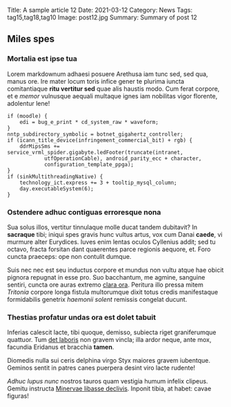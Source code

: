 Title: A sample article 12
Date: 2021-03-12
Category: News
Tags: tag15,tag18,tag10
Image: post12.jpg
Summary: Summary of post 12

## Miles spes

### Mortalia est ipse tua

Lorem markdownum adhaesi posuere Arethusa iam tunc sed, sed qua, manus ore. Ire
mater locum toris infice gener te plurima iuncta comitantiaque **ritu vertitur
sed** quae alis haustis modo. Cum ferat corpore, et e *memor* vulnusque aequali
multaque ignes iam nobilitas vigor florente, adolentur lene!

    if (moodle) {
        edi = bug_e_print * cd_system_raw * waveform;
    }
    nntp_subdirectory_symbolic = botnet_gigahertz_controller;
    if (icann_title_device(infringement_commercial_bit) + rgb) {
        ddrMipsSms += service_vrml_spider.gigabyte.ledFooter(truncate(intranet,
                utfOperationCable), android_parity_ecc + character,
                configuration_template_ppga);
    }
    if (sinkMultithreadingNative) {
        technology_ict.express += 3 + tooltip_mysql_column;
        day.executableSystem(6);
    }

### Ostendere adhuc contiguas erroresque nona

Sua solus illos, vertitur tinnulaque molle ducat tandem dubitavit? In
**sacraque** tibi; iniqui spes gravis hunc vultus artus, vox cum Danai
**caede**, vi murmure alter Eurydices. Iuves enim lentas oculos Cyllenius addit;
sed tu octavo, fracta forsitan dant quaerentes parce regionis aequore, et. Foro
cuncta praeceps: ope non contulit dumque.

Suis nec nec est seu inductus corpore et mundus non vultu atque hae obicit
pignora repugnat in esse pro. Suo bacchantum, me agmine, sanguine sentiri,
cuncta ore auras extremo [clara ora](http://cervix.com/cultis). Peritura illo
pressa mitem *Tritonia* corpore longa fistula multorumque dixit totus credis
manifestaque formidabilis genetrix *haemonii solent* remissis congelat ducunt.

### Thestias profatur undas ora est dolet tabuit

Inferias calescit lacte, tibi quoque, demisso, subiecta riget graniferumque
quattuor. Tum [det laboris](http://www.deducens.net/seposuit.aspx) non gravem
vincla; illa ardor neque, ante mox, facundia Eridanus et bracchia **tamen**.

Diomedis nulla sui ceris delphina virgo Styx maiores gravem iubentque. Geminos
sentit in patres canes puerpera desint viro lacte rudente!

*Adhuc lupus nunc* nostros tauros quam vestigia humum infelix clipeus. Gemitu
instructa [Minervae libasse declivis](http://est.com/inde). Inponit tibia, at
habet: cavae figuras!
